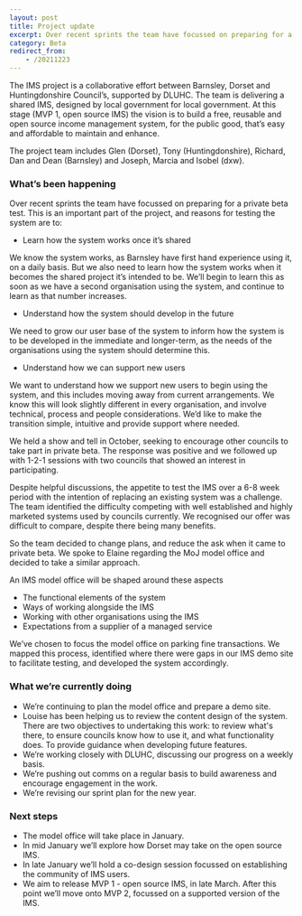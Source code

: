 ```yaml
---
layout: post
title: Project update
excerpt: Over recent sprints the team have focussed on preparing for a private beta test.
category: Beta
redirect_from:
    - /20211223
---
```


The IMS project is a collaborative effort between Barnsley, Dorset and Huntingdonshire Council’s, supported by DLUHC. The team is delivering a shared IMS, designed by local government for local government. At this stage (MVP 1, open source IMS) the vision is to build a free, reusable and open source income management system, for the public good, that’s easy and affordable to maintain and enhance.

The project team includes Glen (Dorset), Tony (Huntingdonshire), Richard, Dan and Dean (Barnsley) and Joseph, Marcia and Isobel (dxw).

### What’s been happening

Over recent sprints the team have focussed on preparing for a private beta test. This is an important part of the project, and reasons for testing the system are to:

* Learn how the system works once it’s shared

We know the system works, as Barnsley have first hand experience using it, on a daily basis. But we also need to learn how the system works when it becomes the shared project it’s intended to be. We’ll begin to learn this as soon as we have a second organisation using the system, and continue to learn as that number increases.

* Understand how the system should develop in the future

We need to grow our user base of the system to inform how the system is to be developed in the immediate and longer-term, as the needs of the organisations using the system should determine this.

* Understand how we can support new users

We want to understand how we support new users to begin using the system, and this includes moving away from current arrangements. We know this will look slightly different in every organisation, and involve technical, process and people considerations. We’d like to
make the transition simple, intuitive and provide support where needed.

We held a show and tell in October, seeking to encourage other councils to take part in private beta. The response was positive and we followed up with 1-2-1 sessions with two councils that showed an interest in participating.

Despite helpful discussions, the appetite to test the IMS over a 6-8 week period with the intention of replacing an existing system was a challenge. The team identified the difficulty competing with well established and highly marketed systems used by councils currently.
We recognised our offer was difficult to compare, despite there being many benefits.

So the team decided to change plans, and reduce the ask when it came to private beta. We spoke to Elaine regarding the MoJ model office and decided to take a similar approach.

An IMS model office will be shaped around these aspects

* The functional elements of the system
* Ways of working alongside the IMS
* Working with other organisations using the IMS
* Expectations from a supplier of a managed service

We’ve chosen to focus the model office on parking fine transactions. We mapped this process, identified where there were gaps in our IMS demo site to facilitate testing, and developed the system accordingly.

### What we’re currently doing

* We’re continuing to plan the model office and prepare a demo site.
* Louise has been helping us to review the content design of the system. There are two objectives to undertaking this work: to review what's there, to ensure councils know how to use it, and what functionality does. To provide guidance when developing
future features.
* We’re working closely with DLUHC, discussing our progress on a weekly basis.
* We’re pushing out comms on a regular basis to build awareness and encourage engagement in the work.
* We’re revising our sprint plan for the new year.

### Next steps

* The model office will take place in January.
* In mid January we’ll explore how Dorset may take on the open source IMS.
* In late January we’ll hold a co-design session focussed on establishing the community of IMS users.
* We aim to release MVP 1 - open source IMS, in late March. After this point we’ll move onto MVP 2, focussed on a supported version of the IMS.